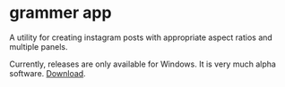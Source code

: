 # grammer app

A utility for creating instagram posts with appropriate aspect ratios and multiple panels.

Currently, releases are only available for Windows. It is very much alpha software.
[Download](https://github.com/phitaylr/grammer/tree/master/releases).
